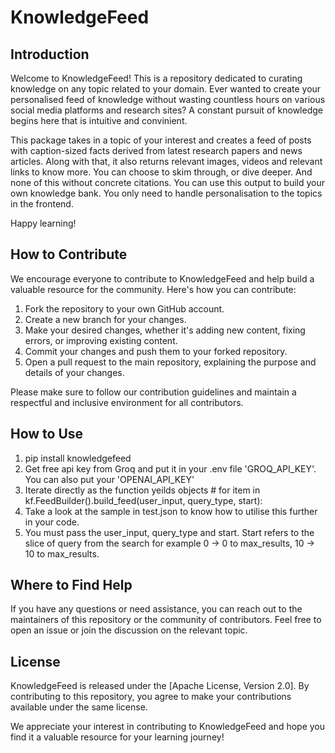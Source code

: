 # KnowledgeFeed

## Introduction

Welcome to KnowledgeFeed! This is a repository dedicated to curating knowledge on any topic related to your domain. Ever wanted to create your personalised feed of knowledge without wasting countless hours on various social media platforms and research sites? A constant pursuit of knowledge begins here that is intuitive and convinient. 

This package takes in a topic of your interest and creates a feed of posts with caption-sized facts derived from latest research papers and news articles. Along with that, it also returns relevant images, videos and relevant links to know more. You can choose to skim through, or dive deeper. And none of this without concrete citations. You can use this output to build your own knowledge bank. You only need to handle personalisation to the topics in the frontend. 

Happy learning!

## How to Contribute

We encourage everyone to contribute to KnowledgeFeed and help build a valuable resource for the community. Here's how you can contribute:

1. Fork the repository to your own GitHub account.
2. Create a new branch for your changes.
3. Make your desired changes, whether it's adding new content, fixing errors, or improving existing content.
4. Commit your changes and push them to your forked repository.
5. Open a pull request to the main repository, explaining the purpose and details of your changes.

Please make sure to follow our contribution guidelines and maintain a respectful and inclusive environment for all contributors.

## How to Use

1. pip install knowledgefeed
2. Get free api key from Groq and put it in your .env file 'GROQ_API_KEY'. You can also put your 'OPENAI_API_KEY'
3. Iterate directly as the function yeilds objects # for item in kf.FeedBuilder().build_feed(user_input, query_type, start): 
4. Take a look at the sample in test.json to know how to utilise this further in your code.
5. You must pass the user_input, query_type and start. Start refers to the slice of query from the search for example 0 -> 0 to max_results, 10 -> 10 to max_results.

## Where to Find Help

If you have any questions or need assistance, you can reach out to the maintainers of this repository or the community of contributors. Feel free to open an issue or join the discussion on the relevant topic.

## License

KnowledgeFeed is released under the [Apache License, Version 2.0]. By contributing to this repository, you agree to make your contributions available under the same license.

We appreciate your interest in contributing to KnowledgeFeed and hope you find it a valuable resource for your learning journey!


